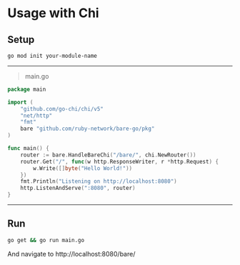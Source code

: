 # Usage with Chi

## Setup
```bash
go mod init your-module-name
```
---

> main.go
```go
package main

import (
    "github.com/go-chi/chi/v5"
    "net/http"
    "fmt"
    bare "github.com/ruby-network/bare-go/pkg"
)

func main() {
    router := bare.HandleBareChi("/bare/", chi.NewRouter())
    router.Get("/", func(w http.ResponseWriter, r *http.Request) {
        w.Write([]byte("Hello World!"))
    })
    fmt.Println("Listening on http://localhost:8080")
    http.ListenAndServe(":8080", router)
}
```
---
## Run
```bash
go get && go run main.go
```
And navigate to http://localhost:8080/bare/
